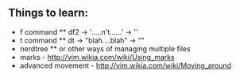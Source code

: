 
## Things to learn:

* f command
** df2 -> '.....n\'t......' -> ''
* t command
** dt -> "blah....blah" -> ""
* nerdtree
** or other ways of managing multiple files
* marks - http://vim.wikia.com/wiki/Using_marks
* advanced movement - http://vim.wikia.com/wiki/Moving_around
